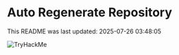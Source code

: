 # Auto Regenerate Repository

This README was last updated: 2025-07-26 03:48:05

 ![TryHackMe](https://tryhackme.com/badge/533634)